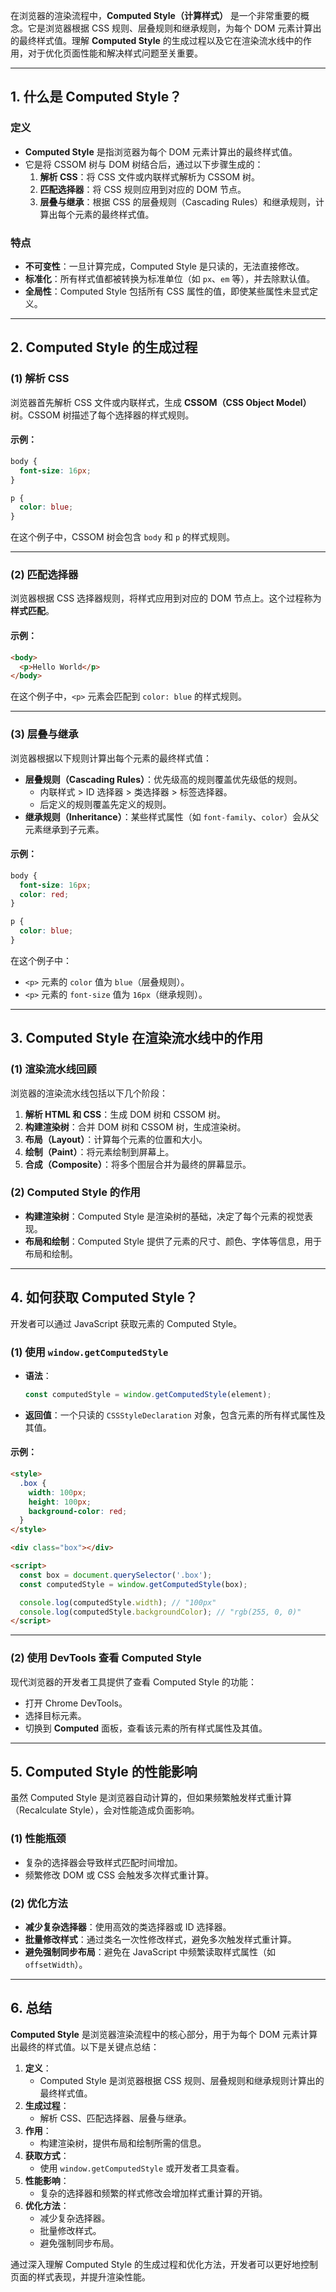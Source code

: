 在浏览器的渲染流程中，**Computed Style（计算样式）** 是一个非常重要的概念。它是浏览器根据 CSS 规则、层叠规则和继承规则，为每个 DOM 元素计算出的最终样式值。理解 **Computed Style** 的生成过程以及它在渲染流水线中的作用，对于优化页面性能和解决样式问题至关重要。

---

## **1. 什么是 Computed Style？**

### **定义**
- **Computed Style** 是指浏览器为每个 DOM 元素计算出的最终样式值。
- 它是将 CSSOM 树与 DOM 树结合后，通过以下步骤生成的：
  1. **解析 CSS**：将 CSS 文件或内联样式解析为 CSSOM 树。
  2. **匹配选择器**：将 CSS 规则应用到对应的 DOM 节点。
  3. **层叠与继承**：根据 CSS 的层叠规则（Cascading Rules）和继承规则，计算出每个元素的最终样式值。

### **特点**
- **不可变性**：一旦计算完成，Computed Style 是只读的，无法直接修改。
- **标准化**：所有样式值都被转换为标准单位（如 `px`、`em` 等），并去除默认值。
- **全局性**：Computed Style 包括所有 CSS 属性的值，即使某些属性未显式定义。

---

## **2. Computed Style 的生成过程**

### **(1) 解析 CSS**
浏览器首先解析 CSS 文件或内联样式，生成 **CSSOM（CSS Object Model）** 树。CSSOM 树描述了每个选择器的样式规则。

#### 示例：
```css
body {
  font-size: 16px;
}

p {
  color: blue;
}
```
在这个例子中，CSSOM 树会包含 `body` 和 `p` 的样式规则。

---

### **(2) 匹配选择器**
浏览器根据 CSS 选择器规则，将样式应用到对应的 DOM 节点上。这个过程称为 **样式匹配**。

#### 示例：
```html
<body>
  <p>Hello World</p>
</body>
```
在这个例子中，`<p>` 元素会匹配到 `color: blue` 的样式规则。

---

### **(3) 层叠与继承**
浏览器根据以下规则计算出每个元素的最终样式值：
- **层叠规则（Cascading Rules）**：优先级高的规则覆盖优先级低的规则。
  - 内联样式 > ID 选择器 > 类选择器 > 标签选择器。
  - 后定义的规则覆盖先定义的规则。
- **继承规则（Inheritance）**：某些样式属性（如 `font-family`、`color`）会从父元素继承到子元素。

#### 示例：
```css
body {
  font-size: 16px;
  color: red;
}

p {
  color: blue;
}
```
在这个例子中：
- `<p>` 元素的 `color` 值为 `blue`（层叠规则）。
- `<p>` 元素的 `font-size` 值为 `16px`（继承规则）。

---

## **3. Computed Style 在渲染流水线中的作用**

### **(1) 渲染流水线回顾**
浏览器的渲染流水线包括以下几个阶段：
1. **解析 HTML 和 CSS**：生成 DOM 树和 CSSOM 树。
2. **构建渲染树**：合并 DOM 树和 CSSOM 树，生成渲染树。
3. **布局（Layout）**：计算每个元素的位置和大小。
4. **绘制（Paint）**：将元素绘制到屏幕上。
5. **合成（Composite）**：将多个图层合并为最终的屏幕显示。

### **(2) Computed Style 的作用**
- **构建渲染树**：Computed Style 是渲染树的基础，决定了每个元素的视觉表现。
- **布局和绘制**：Computed Style 提供了元素的尺寸、颜色、字体等信息，用于布局和绘制。

---

## **4. 如何获取 Computed Style？**

开发者可以通过 JavaScript 获取元素的 Computed Style。

### **(1) 使用 `window.getComputedStyle`**
- **语法**：
  ```javascript
  const computedStyle = window.getComputedStyle(element);
  ```
- **返回值**：一个只读的 `CSSStyleDeclaration` 对象，包含元素的所有样式属性及其值。

#### 示例：
```html
<style>
  .box {
    width: 100px;
    height: 100px;
    background-color: red;
  }
</style>

<div class="box"></div>

<script>
  const box = document.querySelector('.box');
  const computedStyle = window.getComputedStyle(box);

  console.log(computedStyle.width); // "100px"
  console.log(computedStyle.backgroundColor); // "rgb(255, 0, 0)"
</script>
```

---

### **(2) 使用 DevTools 查看 Computed Style**
现代浏览器的开发者工具提供了查看 Computed Style 的功能：
- 打开 Chrome DevTools。
- 选择目标元素。
- 切换到 **Computed** 面板，查看该元素的所有样式属性及其值。

---

## **5. Computed Style 的性能影响**

虽然 Computed Style 是浏览器自动计算的，但如果频繁触发样式重计算（Recalculate Style），会对性能造成负面影响。

### **(1) 性能瓶颈**
- 复杂的选择器会导致样式匹配时间增加。
- 频繁修改 DOM 或 CSS 会触发多次样式重计算。

### **(2) 优化方法**
- **减少复杂选择器**：使用高效的类选择器或 ID 选择器。
- **批量修改样式**：通过类名一次性修改样式，避免多次触发样式重计算。
- **避免强制同步布局**：避免在 JavaScript 中频繁读取样式属性（如 `offsetWidth`）。

---

## **6. 总结**

**Computed Style** 是浏览器渲染流程中的核心部分，用于为每个 DOM 元素计算出最终的样式值。以下是关键点总结：

1. **定义**：
   - Computed Style 是浏览器根据 CSS 规则、层叠规则和继承规则计算出的最终样式值。
2. **生成过程**：
   - 解析 CSS、匹配选择器、层叠与继承。
3. **作用**：
   - 构建渲染树，提供布局和绘制所需的信息。
4. **获取方式**：
   - 使用 `window.getComputedStyle` 或开发者工具查看。
5. **性能影响**：
   - 复杂的选择器和频繁的样式修改会增加样式重计算的开销。
6. **优化方法**：
   - 减少复杂选择器。
   - 批量修改样式。
   - 避免强制同步布局。

通过深入理解 Computed Style 的生成过程和优化方法，开发者可以更好地控制页面的样式表现，并提升渲染性能。